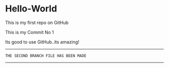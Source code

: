 # Hello-World
This is my first repo on GitHub

This is my Commit No 1

Its good to use GitHub..its amazing!

********************************************************
    THE SECOND BRANCH FILE HAS BEEN MADE
********************************************************
